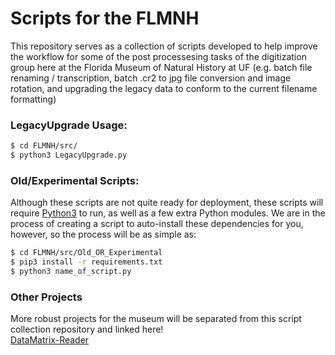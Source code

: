 # Scripts for the FLMNH
This repository serves as a collection of scripts developed to help improve the workflow for some of the post processesing tasks of the digitization group here at the Florida Museum of Natural History at UF (e.g. batch file renaming / transcription, batch .cr2 to jpg file conversion and image rotation, and upgrading the legacy data to conform to the current filename formatting)

### LegacyUpgrade Usage:
```sh
$ cd FLMNH/src/
$ python3 LegacyUpgrade.py
```

### Old/Experimental Scripts:

Although these scripts are not quite ready for deployment, these scripts will require [Python3](https://www.python.org/downloads/release/python-373/) to run, as well as a few extra Python modules. We are in the process of creating a script to auto-install these dependencies for you, however, so the process will be as simple as: 

```sh
$ cd FLMNH/src/Old_OR_Experimental
$ pip3 install -r requirements.txt
$ python3 name_of_script.py
```

### Other Projects
More robust projects for the museum will be separated from this script collection repository and linked here!  
[DataMatrix-Reader](https://github.com/aaronleopold/DataMatrix-Reader)

